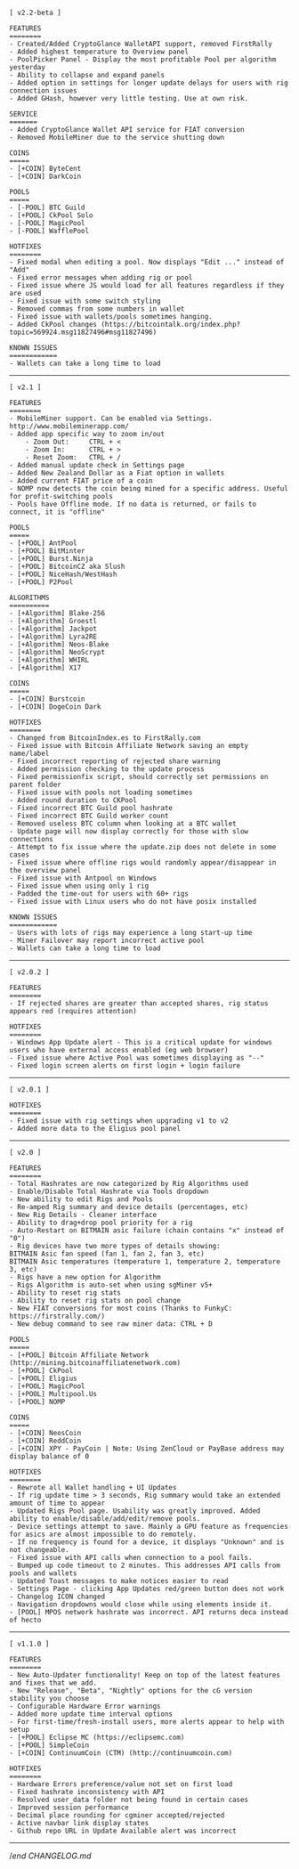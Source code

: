 
    [ v2.2-beta ]

    FEATURES
    ========
    - Created/Added CryptoGlance WalletAPI support, removed FirstRally
    - Added highest temperature to Overview panel
    - PoolPicker Panel - Display the most profitable Pool per algorithm yesterday
    - Ability to collapse and expand panels
    - Added option in settings for longer update delays for users with rig connection issues
    - Added GHash, however very little testing. Use at own risk.

    SERVICE
    =======
    - Added CryptoGlance Wallet API service for FIAT conversion
    - Removed MobileMiner due to the service shutting down

    COINS
    =====
    - [+COIN] ByteCent
    - [+COIN] DarkCoin

    POOLS
    =====
    - [-POOL] BTC Guild
    - [+POOL] CkPool Solo
    - [-POOL] MagicPool
    - [-POOL] WafflePool

    HOTFIXES
    ========
    - Fixed modal when editing a pool. Now displays "Edit ..." instead of "Add"
    - Fixed error messages when adding rig or pool
    - Fixed issue where JS would load for all features regardless if they are used
    - Fixed issue with some switch styling
    - Removed commas from some numbers in wallet
    - Fixed issue with wallets/pools sometimes hanging.
    - Added CkPool changes (https://bitcointalk.org/index.php?topic=569924.msg11827496#msg11827496)

    KNOWN ISSUES
    ============
    - Wallets can take a long time to load

---

    [ v2.1 ]

    FEATURES
    ========
    - MobileMiner support. Can be enabled via Settings. http://www.mobileminerapp.com/
    - Added app specific way to zoom in/out
        - Zoom Out:     CTRL + <
        - Zoom In:      CTRL + >
        - Reset Zoom:   CTRL + /
    - Added manual update check in Settings page
    - Added New Zealand Dollar as a Fiat option in wallets
    - Added current FIAT price of a coin
    - NOMP now detects the coin being mined for a specific address. Useful for profit-switching pools
    - Pools have Offline mode. If no data is returned, or fails to connect, it is "offline"

    POOLS
    =====
    - [+POOL] AntPool
    - [+POOL] BitMinter
    - [+POOL] Burst.Ninja
    - [+POOL] BitcoinCZ aka Slush
    - [+POOL] NiceHash/WestHash
    - [+POOL] P2Pool

    ALGORITHMS
    ==========
    - [+Algorithm] Blake-256
    - [+Algorithm] Groestl
    - [+Algorithm] Jackpot
    - [+Algorithm] Lyra2RE
    - [+Algorithm] Neos-Blake
    - [+Algorithm] NeoScrypt
    - [+Algorithm] WHIRL
    - [+Algorithm] X17

    COINS
    =====
    - [+COIN] Burstcoin
    - [+COIN] DogeCoin Dark

    HOTFIXES
    ========
    - Changed from BitcoinIndex.es to FirstRally.com
    - Fixed issue with Bitcoin Affiliate Network saving an empty name/label
    - Fixed incorrect reporting of rejected share warning
    - Added permission checking to the update process
    - Fixed permissionfix script, should correctly set permissions on parent folder
    - Fixed issue with pools not loading sometimes
    - Added round duration to CKPool
    - Fixed incorrect BTC Guild pool hashrate
    - Fixed incorrect BTC Guild worker count
    - Removed useless BTC column when looking at a BTC wallet
    - Update page will now display correctly for those with slow connections
    - Attempt to fix issue where the update.zip does not delete in some cases
    - Fixed issue where offline rigs would randomly appear/disappear in the overview panel
    - Fixed issue with Antpool on Windows
    - Fixed issue when using only 1 rig
    - Padded the time-out for users with 60+ rigs
    - Fixed issue with Linux users who do not have posix installed

    KNOWN ISSUES
    ============
    - Users with lots of rigs may experience a long start-up time
    - Miner Failover may report incorrect active pool
    - Wallets can take a long time to load

---

    [ v2.0.2 ]

    FEATURES
    ========
    - If rejected shares are greater than accepted shares, rig status appears red (requires attention)

    HOTFIXES
    ========
    - Windows App Update alert - This is a critical update for windows users who have external access enabled (eg web browser)
    - Fixed issue where Active Pool was sometimes displaying as "--"
    - Fixed login screen alerts on first login + login failure

---

    [ v2.0.1 ]

    HOTFIXES
    ========
    - Fixed issue with rig settings when upgrading v1 to v2
    - Added more data to the Eligius pool panel

---

    [ v2.0 ]

    FEATURES
    ========
    - Total Hashrates are now categorized by Rig Algorithms used
    - Enable/Disable Total Hashrate via Tools dropdown
    - New ability to edit Rigs and Pools
    - Re-amped Rig summary and device details (percentages, etc)
    - New Rig Details - Cleaner interface
    - Ability to drag+drop pool priority for a rig
    - Auto-Restart on BITMAIN asic failure (chain contains "x" instead of "0")
    - Rig devices have two more types of details showing:
    BITMAIN Asic fan speed (fan 1, fan 2, fan 3, etc)
    BITMAIN Asic temperatures (temperature 1, temperature 2, temperature 3, etc)
    - Rigs have a new option for Algorithm
    - Rigs Algorithm is auto-set when using sgMiner v5+
    - Ability to reset rig stats
    - Ability to reset rig stats on pool change
    - New FIAT conversions for most coins (Thanks to FunkyC: https://firstrally.com/)
    - New debug command to see raw miner data: CTRL + D

    POOLS
    =====
    - [+POOL] Bitcoin Affiliate Network (http://mining.bitcoinaffiliatenetwork.com)
    - [+POOL] CkPool
    - [+POOL] Eligius
    - [+POOL] MagicPool
    - [+POOL] Multipool.Us
    - [+POOL] NOMP

    COINS
    =====
    - [+COIN] NeosCoin
    - [+COIN] ReddCoin
    - [+COIN] XPY - PayCoin | Note: Using ZenCloud or PayBase address may display balance of 0

    HOTFIXES
    ========
    - Rewrote all Wallet handling + UI Updates
    - If rig update time > 3 seconds, Rig summary would take an extended amount of time to appear
    - Updated Rigs Pool page. Usability was greatly improved. Added ability to enable/disable/add/edit/remove pools.
    - Device settings attempt to save. Mainly a GPU feature as frequencies for asics are almost impossible to do remotely.
    - If no frequency is found for a device, it displays "Unknown" and is not changeable.
    - Fixed issue with API calls when connection to a pool fails.
    - Bumped up code timeout to 2 minutes. This addresses API calls from pools and wallets
    - Updated Toast messages to make notices easier to read
    - Settings Page - clicking App Updates red/green button does not work
    - Changelog ICON changed
    - Navigation dropdowns would close while using elements inside it.
    - [POOL] MPOS network hashrate was incorrect. API returns deca instead of hecto

---

    [ v1.1.0 ]

    FEATURES
    ========
    - New Auto-Updater functionality! Keep on top of the latest features and fixes that we add.
    - New "Release", "Beta", "Nightly" options for the cG version stability you choose
    - Configurable Hardware Error warnings
    - Added more update time interval options
    - For first-time/fresh-install users, more alerts appear to help with setup
    - [+POOL] Eclipse MC (https://eclipsemc.com)
    - [+POOL] SimpleCoin
    - [+COIN] ContinuumCoin (CTM) (http://continuumcoin.com)

    HOTFIXES
    ========
    - Hardware Errors preference/value not set on first load
    - Fixed hashrate inconsistency with API
    - Resolved user_data folder not being found in certain cases
    - Improved session performance
    - Decimal place rounding for cgminer accepted/rejected
    - Active navbar link display states
    - Github repo URL in Update Available alert was incorrect

---

/*end CHANGELOG.md*